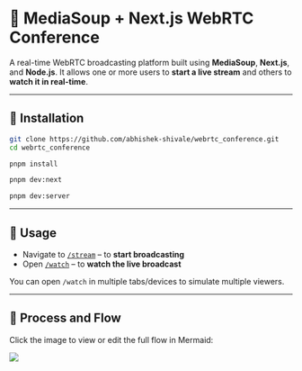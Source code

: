 # 📡 MediaSoup + Next.js WebRTC Conference

A real-time WebRTC broadcasting platform built using **MediaSoup**, **Next.js**, and **Node.js**. It allows one or more users to **start a live stream** and others to **watch it in real-time**.

---

## 🚀 Installation

```bash
git clone https://github.com/abhishek-shivale/webrtc_conference.git
cd webrtc_conference

pnpm install

pnpm dev:next

pnpm dev:server
```

---

## 🔗 Usage

* Navigate to [`/stream`](http://localhost:3000/stream) – to **start broadcasting**
* Open [`/watch`](http://localhost:3000/watch) – to **watch the live broadcast**

You can open `/watch` in multiple tabs/devices to simulate multiple viewers.

---

## 🔁 Process and Flow

Click the image to view or edit the full flow in Mermaid:

[![](https://mermaid.ink/img/pako:eNrNWNtu4zYQ_RVCD4UMOIytOLajhwUCZ7NNkW2DuLsPrfvAlRiHiESqIuVcDP97h6Loi2TK8bYLNC_R5cxwZnh4ZuSlF4mYeqEn6d8F5RG9YmSek3TGEfxlJFcsYhnhCk0SRrnqIyKrS9RH_lTllKQ07zTxU5ovaK7hn2nMyFQUWfXM5TvY8h0g_yujz3s9X1-nGZ1rcHV1l4uIStlE_nw71TD974rlNFIif51xg_tVKIqEDrHKrAuwEPUxuuFMMZJAtApi_glNBOdgy0RlWeFPPnww-YRoKqInqvDNbw2sQZwAtrIKtyDoo1TkW8LkI42RL40TFlcpt4YZYHRFFyyiNlr2RtoizFU2IRn5xhJAU-kMblkDgqUoFM3vdx-v6uusHXD6XEXmd3AiSOzXPHZcIUqqaqv4cekINz201uYMo09UoVsRwSaW5EOGp-6gyYLNCbADpxpu4pd4TtUXSfPShd9xWl8qRaJHpARKyiUXLKYC0YSm8P5ArAOMJhAavAMSx0UE73_PCZeZyJWrUFFpYPE1eLWndfQa5Zv97LgZwOIugvTvCMgABagsbyeExywGT3Abq0RuXru5UG2fiWBKebyJQmSarQe38hzb43JMfYxFo0D-shZ4x1EyZS1w5eqA5U75ZBFpMdJeCro6kN8QAzVBsNDXkjMm5LZznJmk_OUT43GIZl5JtpnX1Sf8qNR2PL3XvDLKJYbT6j_R1-760RVRpG5m9BmOts7xli1AE9DJmvAJYdzFXms5zcgztzqfbev8GloWsvKplT62Sg_L5lDNIqdtZN8kBdK72o8MSl2zhPKX1uIGCmdkW1_VtsRFEuPMdk6_DGHjpMgT7eP0MZGnGOPTLCGv0CEUTs-KsXHayqiRZdRlEbPvYhTRhv9PRv3wratyP1jlMd4MKr8IxuV2dYPvmgwC12Tgcv2ulh40W_rK5bDZgA9U4WLdvCByWaQucQ4a7cji_9PmFfzb5hVsu9ppXvc0WhzdvPq9Tfc6okDGolGhH9-9gmO7V79vJq2PLyBQjM_XPdp5HGCiqmEa4V-zBILc6ALy6UuUFDEE8MxbIrcGtxBLiP5sOeirvw4mFmC7Y1Vnbg6QtT0rN2tbXpz7YziMI8KrJfx37WQr0gawpaL2UYuK2gOzXap92u08I80Aa6u2VxkG9Xu6VWTLeafileDJuth2sZZiWwg2tv4R1Hfk7PC4B1lpo_n8LfkDH5Nk_bFgxoQDJRpsiGga-vFEDFHZ1e4OM3PKUpaQ3HrZO29tJ2gismsiEFjiLMZlHJs4NGmiJ10AamVjq0KH6gEfBHrGM2Bt62ueJglNqqTMqGjHwk-U01xvAlYS-ttcf5HJfcAvmW4PaHfacouYnd5a2FQhtBQxM9eVurPrslz7mipghE7LLg882QTbXpChnkQo4UWGYGy4YrISfde4F9cQDRJMEiEpgpJuJLgVudYAF2yqRPaeCb7KQtfhgSUtA01UXmxSpbFvBd59GO9pCtUDCUl1Ic3uSK_rzXMWe6E-8l0Ptisl-tZbgp-Zpx7hE37m6cHwQcBxVzAVly8eBFdT9la-OxvoLVqBq4zwP4RIrTfQ-fmjFz6QRMJdURKs-nVt_TSHj2KaT0TBlRf2--NB6cULl96LFwb9CzzsDQe90ag3PAsG5-dd79ULTwaDAR4G44vRaDAajy7OR6uu91YuHOBRrzc-HwC8dzbonY-GXQ_OFnwMfTa_8kHFHtjcW_0DrtHMyA?type=png)](https://mermaid.live/edit#pako:eNrNWNtu4zYQ_RVCD4UMOIytOLajhwUCZ7NNkW2DuLsPrfvAlRiHiESqIuVcDP97h6Loi2TK8bYLNC_R5cxwZnh4ZuSlF4mYeqEn6d8F5RG9YmSek3TGEfxlJFcsYhnhCk0SRrnqIyKrS9RH_lTllKQ07zTxU5ovaK7hn2nMyFQUWfXM5TvY8h0g_yujz3s9X1-nGZ1rcHV1l4uIStlE_nw71TD974rlNFIif51xg_tVKIqEDrHKrAuwEPUxuuFMMZJAtApi_glNBOdgy0RlWeFPPnww-YRoKqInqvDNbw2sQZwAtrIKtyDoo1TkW8LkI42RL40TFlcpt4YZYHRFFyyiNlr2RtoizFU2IRn5xhJAU-kMblkDgqUoFM3vdx-v6uusHXD6XEXmd3AiSOzXPHZcIUqqaqv4cekINz201uYMo09UoVsRwSaW5EOGp-6gyYLNCbADpxpu4pd4TtUXSfPShd9xWl8qRaJHpARKyiUXLKYC0YSm8P5ArAOMJhAavAMSx0UE73_PCZeZyJWrUFFpYPE1eLWndfQa5Zv97LgZwOIugvTvCMgABagsbyeExywGT3Abq0RuXru5UG2fiWBKebyJQmSarQe38hzb43JMfYxFo0D-shZ4x1EyZS1w5eqA5U75ZBFpMdJeCro6kN8QAzVBsNDXkjMm5LZznJmk_OUT43GIZl5JtpnX1Sf8qNR2PL3XvDLKJYbT6j_R1-760RVRpG5m9BmOts7xli1AE9DJmvAJYdzFXms5zcgztzqfbev8GloWsvKplT62Sg_L5lDNIqdtZN8kBdK72o8MSl2zhPKX1uIGCmdkW1_VtsRFEuPMdk6_DGHjpMgT7eP0MZGnGOPTLCGv0CEUTs-KsXHayqiRZdRlEbPvYhTRhv9PRv3wratyP1jlMd4MKr8IxuV2dYPvmgwC12Tgcv2ulh40W_rK5bDZgA9U4WLdvCByWaQucQ4a7cji_9PmFfzb5hVsu9ppXvc0WhzdvPq9Tfc6okDGolGhH9-9gmO7V79vJq2PLyBQjM_XPdp5HGCiqmEa4V-zBILc6ALy6UuUFDEE8MxbIrcGtxBLiP5sOeirvw4mFmC7Y1Vnbg6QtT0rN2tbXpz7YziMI8KrJfx37WQr0gawpaL2UYuK2gOzXap92u08I80Aa6u2VxkG9Xu6VWTLeafileDJuth2sZZiWwg2tv4R1Hfk7PC4B1lpo_n8LfkDH5Nk_bFgxoQDJRpsiGga-vFEDFHZ1e4OM3PKUpaQ3HrZO29tJ2gismsiEFjiLMZlHJs4NGmiJ10AamVjq0KH6gEfBHrGM2Bt62ueJglNqqTMqGjHwk-U01xvAlYS-ttcf5HJfcAvmW4PaHfacouYnd5a2FQhtBQxM9eVurPrslz7mipghE7LLg882QTbXpChnkQo4UWGYGy4YrISfde4F9cQDRJMEiEpgpJuJLgVudYAF2yqRPaeCb7KQtfhgSUtA01UXmxSpbFvBd59GO9pCtUDCUl1Ic3uSK_rzXMWe6E-8l0Ptisl-tZbgp-Zpx7hE37m6cHwQcBxVzAVly8eBFdT9la-OxvoLVqBq4zwP4RIrTfQ-fmjFz6QRMJdURKs-nVt_TSHj2KaT0TBlRf2--NB6cULl96LFwb9CzzsDQe90ag3PAsG5-dd79ULTwaDAR4G44vRaDAajy7OR6uu91YuHOBRrzc-HwC8dzbonY-GXQ_OFnwMfTa_8kHFHtjcW_0DrtHMyA)